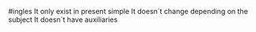 #ingles
It only exist in present simple
It doesn´t change depending on the subject
It doesn´t have auxiliaries
